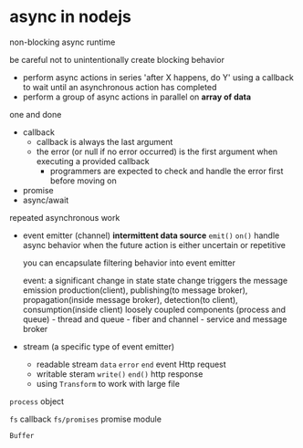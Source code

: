 # async in nodejs

non-blocking async runtime

be careful not to unintentionally create blocking behavior

* perform async actions in series
    'after X happens, do Y'
    using a callback to wait until an asynchronous action has completed
* perform a group of async actions in parallel on **array of data**

one and done

* callback
    * callback is always the last argument
    * the error (or null if no error occurred) is the first argument when executing a provided callback
        * programmers are expected to check and handle the error first before moving on
* promise
* async/await


repeated asynchronous work

* event emitter (channel) **intermittent data source** `emit()` `on()`
    handle async behavior when the future action is either uncertain or repetitive

    you can encapsulate filtering behavior into event emitter

    event: a significant change in state
    state change triggers the message emission
    production(client), publishing(to message broker), propagation(inside message broker), detection(to client), consumption(inside client)
    loosely coupled components (process and queue)
        - thread and queue
        - fiber and channel
        - service and message broker
* stream (a specific type of event emitter)
    * readable stream  `data` `error` `end` event Http request
    * writable steram `write()` `end()`  http response
    * using `Transform` to work with large file


`process` object

`fs` callback `fs/promises` promise module

`Buffer`
